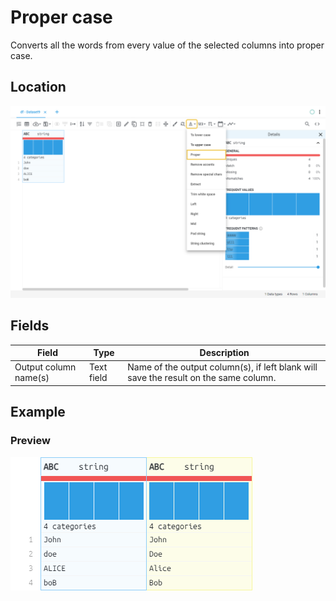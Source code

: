 # Proper case
Converts all the words from every value of the selected columns into proper case.
## Location
![Proper case on the interface](../../docs/screenshots/location/proper.png)
## Fields
Field | Type | Description
----- | ---- | -----------
Output column name(s) | Text field | Name of the output column(s), if left blank will save the result on the same column.
## Example
### Preview
![Proper case example](../../docs/screenshots/table/proper.png)